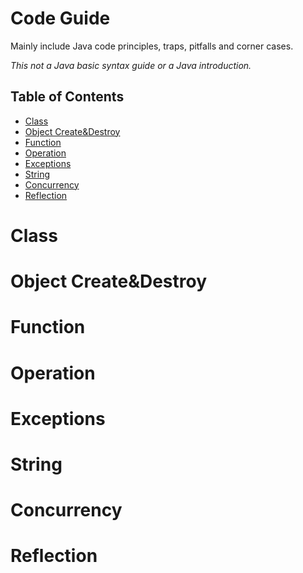 # Code Guide

Mainly include Java code principles, traps, pitfalls and corner cases.

*This not a Java basic syntax guide or a Java introduction.*

## Table of Contents

* [Class](#class)
* [Object Create&Destroy](#object-create--destroy)
* [Function](#function)
* [Operation](#operation)
* [Exceptions](#exceptions)
* [String](#string)
* [Concurrency](#concurrency)
* [Reflection](#reflection)

# Class

# Object Create&Destroy

# Function

# Operation

# Exceptions

# String

# Concurrency

# Reflection

